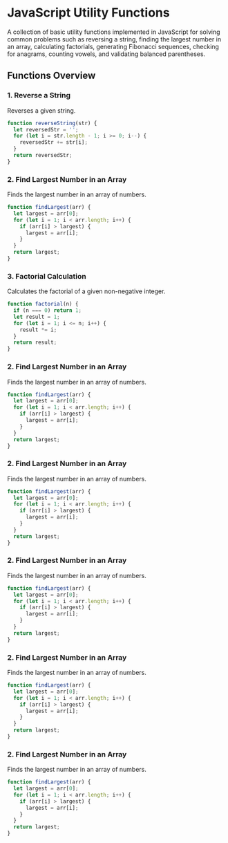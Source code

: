 # JavaScript Utility Functions

A collection of basic utility functions implemented in JavaScript for solving common problems such as reversing a string, finding the largest number in an array, calculating factorials, generating Fibonacci sequences, checking for anagrams, counting vowels, and validating balanced parentheses.

## Functions Overview

### 1. Reverse a String

Reverses a given string.

```javascript
function reverseString(str) {
  let reversedStr = ''; 
  for (let i = str.length - 1; i >= 0; i--) {
    reversedStr += str[i];
  }
  return reversedStr;
}
```

### 2. Find Largest Number in an Array

Finds the largest number in an array of numbers.

```javascript
function findLargest(arr) {
  let largest = arr[0];
  for (let i = 1; i < arr.length; i++) {
    if (arr[i] > largest) {
      largest = arr[i];
    }
  }
  return largest;
}
```

### 3. Factorial Calculation

Calculates the factorial of a given non-negative integer.

```javascript
function factorial(n) {
  if (n === 0) return 1;
  let result = 1;
  for (let i = 1; i <= n; i++) {
    result *= i;
  }
  return result;
}
```

### 2. Find Largest Number in an Array

Finds the largest number in an array of numbers.

```javascript
function findLargest(arr) {
  let largest = arr[0];
  for (let i = 1; i < arr.length; i++) {
    if (arr[i] > largest) {
      largest = arr[i];
    }
  }
  return largest;
}
```

### 2. Find Largest Number in an Array

Finds the largest number in an array of numbers.

```javascript
function findLargest(arr) {
  let largest = arr[0];
  for (let i = 1; i < arr.length; i++) {
    if (arr[i] > largest) {
      largest = arr[i];
    }
  }
  return largest;
}
```

### 2. Find Largest Number in an Array

Finds the largest number in an array of numbers.

```javascript
function findLargest(arr) {
  let largest = arr[0];
  for (let i = 1; i < arr.length; i++) {
    if (arr[i] > largest) {
      largest = arr[i];
    }
  }
  return largest;
}
```

### 2. Find Largest Number in an Array

Finds the largest number in an array of numbers.

```javascript
function findLargest(arr) {
  let largest = arr[0];
  for (let i = 1; i < arr.length; i++) {
    if (arr[i] > largest) {
      largest = arr[i];
    }
  }
  return largest;
}
```

### 2. Find Largest Number in an Array

Finds the largest number in an array of numbers.

```javascript
function findLargest(arr) {
  let largest = arr[0];
  for (let i = 1; i < arr.length; i++) {
    if (arr[i] > largest) {
      largest = arr[i];
    }
  }
  return largest;
}
```


